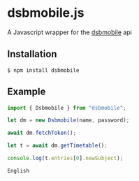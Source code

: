 # dsbmobile.js

A Javascript wrapper for the [dsbmobile](https://dsbmobile.de) api

## Installation

```
$ npm install dsbmobile
```

## Example

```js
import { Dsbmobile } from "dsbmobile";

let dm = new Dsbmobile(name, password);

await dm.fetchToken();

let t = await dm.getTimetable();

console.log(t.entries[0].newSubject);
```

```
English
```
